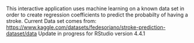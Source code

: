 This interactive application uses machine learning on a known data set in order
to create regression coefficients to predict the probabilty of having a stroke.
Current Data set comes from:
https://www.kaggle.com/datasets/fedesoriano/stroke-prediction-dataset/data
Update in progress for RStudio version 4.4.1
